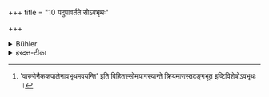 +++
title = "10 यदुपावर्तते सोऽवभृथः"

+++

<details><summary>Bühler</summary>

10. When he returns (after having accompanied his guest), that (act represents) the Avabhṛtha, (the final bath performed after the completion of a sacrifice.)
</details>

<details><summary>हरदत्त-टीका</summary>

## सूत्रम्
यदुपावर्तते [^४]सोऽवभृथः ॥ १० ॥  
## टिप्पनी
उपावर्तनं अनुव्रज्य प्रत्यावर्ननम् ॥ १० ॥  

[^४]: 'वारुणेनैककपालेनावभृथमवयन्ति' इति विहितस्सोमयागस्यान्ते क्रियमाणस्तदङ्गभूत इष्टिविशेषोऽवभृथः ।
</details>
